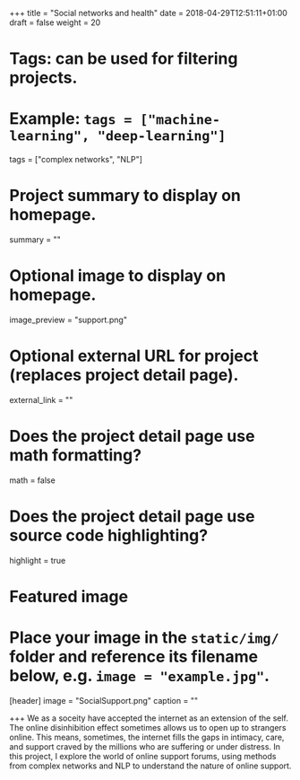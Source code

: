 +++
title = "Social networks and health"
date = 2018-04-29T12:51:11+01:00
draft = false
weight = 20
# Tags: can be used for filtering projects.
# Example: `tags = ["machine-learning", "deep-learning"]`
tags = ["complex networks", "NLP"]

# Project summary to display on homepage.
summary = ""

# Optional image to display on homepage.
image_preview = "support.png"

# Optional external URL for project (replaces project detail page).
external_link = ""

# Does the project detail page use math formatting?
math = false

# Does the project detail page use source code highlighting?
highlight = true

# Featured image
# Place your image in the `static/img/` folder and reference its filename below, e.g. `image = "example.jpg"`.
[header]
image = "SocialSupport.png"
caption = ""

+++
We as a soceity have accepted the internet as an extension of the self. The online disinhibition effect sometimes allows us to open up to strangers online. This means, sometimes, the internet fills the gaps in intimacy, care, and support craved by the millions who are suffering or under distress. In this project, I explore the world of online support forums, using methods from complex networks and NLP to understand the nature of online support.